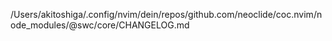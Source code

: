 /Users/akitoshiga/.config/nvim/dein/repos/github.com/neoclide/coc.nvim/node_modules/@swc/core/CHANGELOG.md